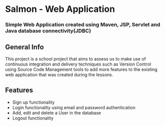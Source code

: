# Salmon - Web Application
### Simple Web Application created using Maven, JSP, Servlet and Java database connectivity(JDBC)
## General Info
This project is a school project that aims to assess us to make use of continuous integration and delivery techniques such as Version Control using Source Code Management tools to add more features to the existing web application that was created during the lessons.
## Features
- Sign up functionality
- Login functionality using email and password authentication
- Add, edit and delete a User in the database
- Logout functionality
